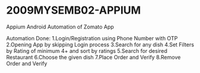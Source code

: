 # 2009MYSEMB02-APPIUM
Appium Android Automation of Zomato App

Automation Done:
1.Login/Registration using Phone Number with OTP
2.Opening App by skipping Login process
3.Search for any dish
4.Set Filters by Rating of minimum 4+ and sort by ratings
5.Search for desired Restaurant
6.Choose the given dish
7.Place Order and Verify
8.Remove Order and Verify
